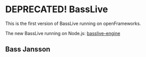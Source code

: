 # DEPRECATED! BassLive

This is the first version of BassLive running on openFrameworks.

The new BassLive running on Node.js: [basslive-engine](https://github.com/bassjansson/basslive-engine)

## Bass Jansson
